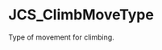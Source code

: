 <div id="content-header">
  <h1>JCS_ClimbMoveType</h1>
</div>

<p>
  Type of movement for climbing.
</p>
